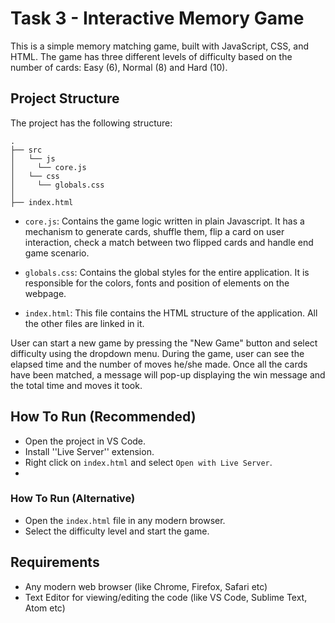 # Task 3 - Interactive Memory Game
This is a simple memory matching game, built with JavaScript, CSS, and HTML. The game has three different levels of difficulty based on the number of cards: Easy (6), Normal (8) and Hard (10).

## Project Structure
The project has the following structure:

```
.
├── src
│   └── js
│     └── core.js
│   └── css
│     └── globals.css
│
├── index.html
```
- `core.js`: Contains the game logic written in plain Javascript. It has a mechanism to generate cards, shuffle them, flip a card on user interaction, check a match between two flipped cards and handle end game scenario.

- `globals.css`: Contains the global styles for the entire application. It is responsible for the colors, fonts and position of elements on the webpage.

- `index.html`: This file contains the HTML structure of the application. All the other files are linked in it.

User can start a new game by pressing the "New Game" button and select difficulty using the dropdown menu. During the game, user can see the elapsed time and the number of moves he/she made. Once all the cards have been matched, a message will pop-up displaying the win message and the total time and moves it took.

## How To Run (Recommended)
- Open the project in VS Code.
- Install ''Live Server'' extension.
- Right click on `index.html` and select `Open with Live Server`.
- 
### How To Run (Alternative)
- Open the `index.html` file in any modern browser.
- Select the difficulty level and start the game.


## Requirements
- Any modern web browser (like Chrome, Firefox, Safari etc)
- Text Editor for viewing/editing the code (like VS Code, Sublime Text, Atom etc)